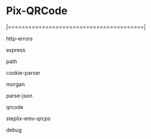 # Pix-QRCode

|========================================|

http-errors

express

path

cookie-parser

morgan

parse-json

qrcode

steplix-emv-qrcps

debug